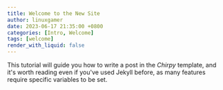 ```yaml
---
title: Welcome to the New Site
author: linuxgamer
date: 2023-06-17 21:35:00 +0800
categories: [Intro, Welcome]
tags: [welcome]
render_with_liquid: false
---
```


This tutorial will guide you how to write a post in the _Chirpy_ template, and it's worth reading even if you've used Jekyll before, as many features require specific variables to be set.
